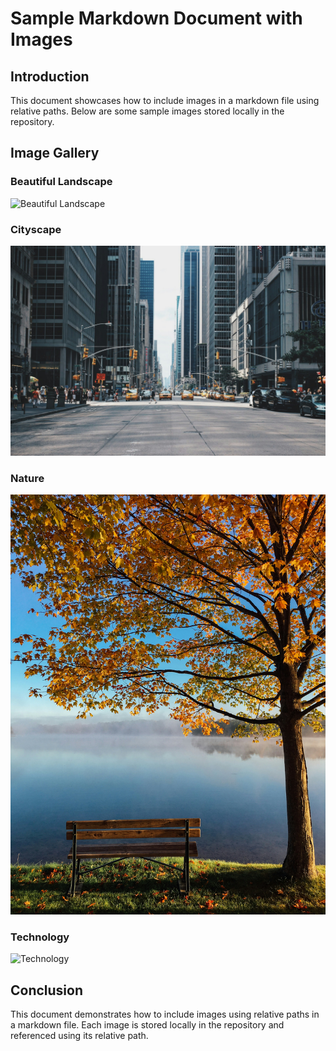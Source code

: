 # Sample Markdown Document with Images

## Introduction

This document showcases how to include images in a markdown file using relative paths. Below are some sample images stored locally in the repository.

## Image Gallery

### Beautiful Landscape

![Beautiful Landscape](./images/landscape.jpg)

### Cityscape

![Cityscape](./images/city.jpg)

### Nature

![Nature](./images/nature.jpg)

### Technology

![Technology](./images/technology.jpg)

## Conclusion

This document demonstrates how to include images using relative paths in a markdown file. Each image is stored locally in the repository and referenced using its relative path.

